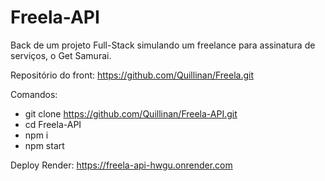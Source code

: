# Freela-API
Back de um projeto Full-Stack simulando um freelance para assinatura de serviços, o Get Samurai.

Repositório do front: https://github.com/Quillinan/Freela.git

Comandos:

- git clone https://github.com/Quillinan/Freela-API.git
- cd Freela-API
- npm i
- npm start

Deploy Render:
https://freela-api-hwgu.onrender.com

